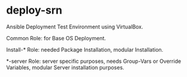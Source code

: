# deploy-srn


Ansible Deployment Test Environment using VirtualBox.


Common Role: for Base OS Deployment.


Install-* Role: needed Package Installation, modular Installation.


*-server Role: server specific purposes, needs Group-Vars or Override Variables, modular Server installation purposes.
